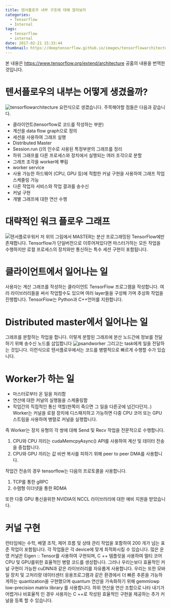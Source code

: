 ```yaml
---
title: 텐서플로우 내부 구조에 대해 알아보자
categories:
  - Tensorflow
  - Internal
tags:
  - tensorflow
  - internal
date: 2017-02-21 15:33:44
thumbnail: https://deeptensorflow.github.io/images/tensorflowarchitecture.png
---
```

본 내용은 https://www.tensorflow.org/extend/architecture 공홈의 내용을 번역한 것입니다.

# 텐서플로우의 내부는 어떻게 생겼을까?

![tensorflowarchitecture](https://deeptensorflow.github.io/images/tensorflowarchitecture.png)
요런식으로 생겼습니다.
주목해야할 점들은 다음과 같습니다.
- 클라이언트(tensorflow로 코드를 작성하는 부분)
- 계산을 data flow graph으로 정의
- 세션을 사용하여 그래프 실행
- Distributed Master
- Session.run ()의 인수로 사용된 특정부분의 그래프를 정리
- 하위 그래프를 다른 프로세스와 장치에서 실행되는 여러 조각으로 분할
- 그래프 조각을 worker에 뿌림
- worker service
- 사용 가능한 하드웨어 (CPU, GPU 등)에 적합한 커널 구현을 사용하여 그래프 작업 스케줄링 가능
- 다른 작업자 서비스와 작업 결과를 송수신
- 커널 구현
- 개별 그래프에 대한 연산 수행

# 대략적인 워크 플로우 그래프
![텐서플로우워커](https://deeptensorflow.github.io/images/tensorflow_worker.png)
저 위의 그림에서 MASTER는 분산 프로그래밍된 TensorFlow에만 존재합니다.
Tensorflow가 단일버전으로 이루어져있다면 마스터가하는 모든 작업을 수행하지만 로컬 프로세스의 장치와만 통신하는 특수 세션 구현이 포함됩니다.

# 클라이언트에서 일어나는 일
사용자는 계산 그래프를 작성하는 클라이언트 TensorFlow 프로그램을 작성합니다.
여러 라이브러리들을 써서 작업할수도 있으며 여러 layer들을 구성해 가며 추상화 작업을 진행합니다.
TensorFlow는 Python과 C++언어를 지원합니다.

# Distributed master에서 일어나는 일
그래프를 분할하는 작업을 합니다.
이렇게 분할된 그래프에 분산 노드간에 정보를 전달하기 위해 송수신 노드를 삽입합니다
![psandworker](https://deeptensorflow.github.io/images/psandworker)
그리고는 task에게 일을 전달하는 것입니다.
이런식으로 텐서플로우에서는 코드를 병렬적으로 빠르게 수행할 수가 있습니다.

# Worker가 하는 일
- 마스터로부터 온 일을 처리함
- 연산에 대한 커널의 실행들을 스케줄링함
- 작업간의 직접적인 통신 역할(한쪽이 죽으면 그 일을 다른곳에 넘긴다던지..)
Worker는 커널을 로컬 장치에 디스패치하고 가능하면 다중 CPU 코어 또는 GPU 스트림을 사용하여 병렬로 커널을 실행합니다.

즉 Worker는 장치 유형의 각 쌍에 대해 Send 및 Recv 작업을 전문적으로 수행합니다.
1) CPU와 CPU 끼리는 cudaMemcpyAsync() API를 사용하여 계산 및 데이터 전송을 중첩합니다.
2) CPU와 GPU 끼리는 값 비싼 복사를 피하기 위해 peer to peer DMA를 사용합니다.

작업간 전송의 경우 tensorflow는 다음의 프로토콜을 사용합니다.
1) TCP를 통한 gRPC
2) 수렴형 이더넷을 통한 RDMA

또한 다중 GPU 통신을위한 NVIDIA의 NCCL 라이브러리에 대한 예비 지원을 받았습니다.

# 커널 구현
런타임에는 수학, 배열 조작, 제어 흐름 및 상태 관리 작업을 포함하여 200 개가 넘는 표준 작업이 포함됩니다.
각 작업들은 각 device에 맞게 최적화시킬 수 있습니다.
많은 운영 커널은 Eigen :: Tensor를 사용하여 구현되며, C ++ 템플릿을 사용하여 멀티 코어 CPU 및 GPU를위한 효율적인 병렬 코드를 생성합니다.
그러나 우리는보다 효율적인 커널 구현이 가능한 cuDNN과 같은 라이브러리를 자유롭게 사용합니다.
우리는 또한 모바일 장치 및 고처리량 데이터센터 응용프로그램과 같은 환경에서 더 빠른 추론을 가능하게하는 quantization을 구현했으며 quantum 연산을 가속화하기 위해 gemmlowp low-precision matrix library 를 사용합니다.
하위 연산을 연산 조합으로 나타 내기가 어렵거나 비효율적 인 경우 사용자는 C ++로 작성된 효율적인 구현을 제공하는 추가 커널을 등록 할 수 있습니다.
